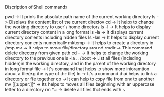 Discription of Shell commands

pwd -> It prints the absolute path name of the current working directory
ls -> Displays the content list of the current directoy
cd -> It helps to change the working directory to user's home directory
ls -l -> It helps to display current directory content in a long format
ls -la -> It displays current directory contents including hidden files
ls -lan -> It helps to display current directory contents numerically
mktemp -> It helps to create a directory in /tmp
mv -> It helps to move file/directory around
rmdir -> This command delete directory from given path
cd -  -> It helps to change the working directory to the previous one
ls -la .. /boot -> List all files (including hidden)in the working directory, and in the parent of the working directory in long format
file -> It's command that helps to show more inforamtion about a file(e.g the type of the file)
ln -> It's a command that helps to link a directory or file together
cp -> It can help to copy file from one to another
mv [[:upper:]]* -> Its helps to moves all files beginning with an uppercase letter to a directory
rm *~ -> delete all files that ends with ~
